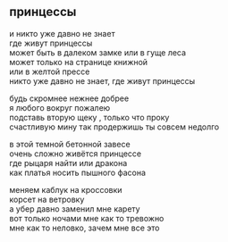## принцессы

и никто уже давно не знает  
где живут принцессы  
может быть в далеком замке или в гуще леса  
может только на странице книжной   
или в желтой прессе  
никто уже давно не знает, где живут принцессы  

будь скромнее нежнее добрее  
я любого вокруг пожалею  
подставь вторую щеку , только что проку  
счастливую мину так продержишь ты совсем недолго  
 
в этой темной бетонной завесе  
очень сложно живётся принцессе  
где рыцаря найти или дракона   
как платья носить пышного фасона   

меняем каблук на кроссовки  
корсет на ветровку   
а убер давно заменил мне карету   
вот только ночами мне как то тревожно  
мне как то неловко, зачем мне все это  
